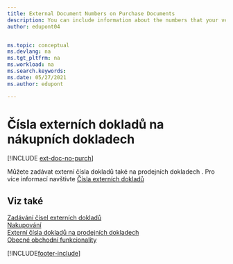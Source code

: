 ```yaml
---
title: External Document Numbers on Purchase Documents
description: You can include information about the numbers that your vendors assign to documents that they send you by using the External Document Number field or the Your Reference field. Learn about the difference between the two fields here.
author: edupont04


ms.topic: conceptual
ms.devlang: na
ms.tgt_pltfrm: na
ms.workload: na
ms.search.keywords:
ms.date: 05/27/2021
ms.author: edupont

---
```

# Čísla externích dokladů na nákupních dokladech

[!INCLUDE [ext-doc-no-purch](includes/ext-doc-no-purch.md)]

Můžete zadávat externí čísla dokladů také na prodejních dokladech . Pro více informací navštivte [Čísla externích dokladů](sales-how-invoice-sales.md#external-document-numbers)

## Viz také

[Zadávání čísel externích dokladů](across-enter-external-document-numbers.md)  
[Nakupování](purchasing-manage-purchasing.md)  
[Externí čísla dokladů na prodejních dokladech](sales-how-invoice-sales.md#external-document-numbers)  
[Obecné obchodní funkcionality](ui-across-business-areas.md)

[!INCLUDE[footer-include](includes/footer-banner.md)]